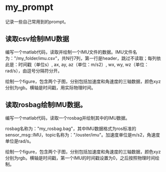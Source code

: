 # my_prompt
记录一些自己常用到的prompt。

## 读取csv绘制IMU数据
编写一个matlab代码，读取并绘制一个IMU文件的数据。IMU文件名为："/my_folder/imu.csv"，共N行7列，第一行是header，跳过不读取；每列依此是：时间戳（单位s）, ax, ay, az（单位：m/s2）, wx, wy, wz（单位：rad/s），由逗号分隔符分开。

绘制一个figure，包含两个子图，分别包括加速度和角速度的三轴数据，颜色xyz分别为rgb。横轴是时间戳，用实际物理时间。

## 读取rosbag绘制IMU数据。
编写一个matlab代码，读取一个rosbag并绘制其中的IMU数据。

rosbag名称为："my_rosbag.bag"，其中IMU数据格式为ros标准的sensor_msg::IMU，topic名称为："/ouster/imu"。加速度单位是m/s2，角速度单位是rad/s。

绘制一个figure，包含两个子图，分别包括加速度和角速度的三轴数据，颜色xyz分别为rgb。横轴是时间戳，第一个IMU的时间戳设置为0，之后按照物理时间绘制。
